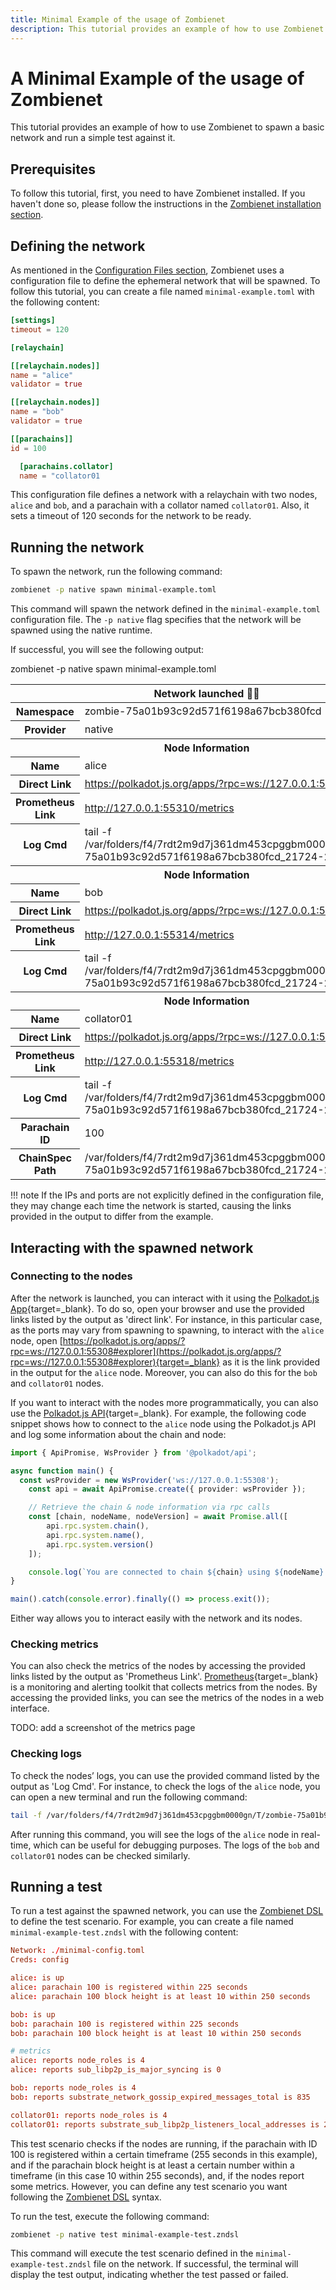 ```yaml
---
title: Minimal Example of the usage of Zombienet
description: This tutorial provides an example of how to use Zombienet to spawn a basic network and run a simple test over it.
---
```


# A Minimal Example of the usage of Zombienet

This tutorial provides an example of how to use Zombienet to spawn a basic network and run a simple test against it.

## Prerequisites

To follow this tutorial, first, you need to have Zombienet installed. If you haven't done so, please follow the instructions in the [Zombienet installation section](../overview.md/#installation).

## Defining the network

As mentioned in the [Configuration Files section](../overview.md/#configuration-files), Zombienet uses a configuration file to define the ephemeral network that will be spawned. To follow this tutorial, you can create a file named `minimal-example.toml` with the following content:

```toml
[settings]
timeout = 120

[relaychain]

[[relaychain.nodes]]
name = "alice"
validator = true

[[relaychain.nodes]]
name = "bob"
validator = true

[[parachains]]
id = 100

  [parachains.collator]
  name = "collator01
```

This configuration file defines a network with a relaychain with two nodes, `alice` and `bob`, and a parachain with a collator named `collator01`. Also, it sets a timeout of 120 seconds for the network to be ready.

## Running the network

To spawn the network, run the following command:

```bash
zombienet -p native spawn minimal-example.toml
```

This command will spawn the network defined in the `minimal-example.toml` configuration file. The `-p native` flag specifies that the network will be spawned using the native runtime.

If successful, you will see the following output:

<div id="termynal" data-termynal>
    <span data-ty="input"><span class="file-path">zombienet -p native spawn minimal-example.toml</span>
    <table>
        <thead>
            <tr>
                <th colspan="3" align="center">
                    Network launched 🚀🚀
                </th>
            </tr>
        </thead>
        <tr>
            <th>Namespace</th>
            <td>zombie-75a01b93c92d571f6198a67bcb380fcd</td>
        </tr>
        <tr>
            <th>Provider</th>
            <td>native</td>
        </tr>
            <tr>
                <th colspan="3" align="center">
                Node Information
                </th>
            </tr>
        <tr>
            <th>Name</th>
            <td>alice</td>
        </tr>
        <tr>
            <th>Direct Link</th>
            <td><a href="https://polkadot.js.org/apps/?rpc=ws://127.0.0.1:55308#explorer">https://polkadot.js.org/apps/?rpc=ws://127.0.0.1:55308#explorer</a></td>
        </tr>
        <tr>
            <th>Prometheus Link</th>
            <td><a href="http://127.0.0.1:55310/metrics">http://127.0.0.1:55310/metrics</a></td>
        </tr>
        <tr>
            <th>Log Cmd</th>
            <td>tail -f /var/folders/f4/7rdt2m9d7j361dm453cpggbm0000gn/T/zombie-75a01b93c92d571f6198a67bcb380fcd_21724-2</td>
        </tr>
            <tr>
                <th colspan="3" align="center">
                Node Information
                </th>
            </tr>
        <tr>
            <th>Name</th>
            <td>bob</td>
        </tr>
        <tr>
            <th>Direct Link</th>
            <td><a href="https://polkadot.js.org/apps/?rpc=ws://127.0.0.1:55312#explorer">https://polkadot.js.org/apps/?rpc=ws://127.0.0.1:55312#explorer</a></td>
        </tr>
        <tr>
            <th>Prometheus Link</th>
            <td><a href="http://127.0.0.1:55314/metrics">http://127.0.0.1:55314/metrics</a></td>
        </tr>
        <tr>
            <th>Log Cmd</th>
            <td>tail -f /var/folders/f4/7rdt2m9d7j361dm453cpggbm0000gn/T/zombie-75a01b93c92d571f6198a67bcb380fcd_21724-2</td>
        </tr>
            <tr>
                <th colspan="3" align="center">
                Node Information
                </th>
            </tr>
        <tr>
            <th>Name</th>
            <td>collator01</td>
        </tr>
        <tr>
            <th>Direct Link</th>
            <td><a href="https://polkadot.js.org/apps/?rpc=ws://127.0.0.1:55316#explorer">https://polkadot.js.org/apps/?rpc=ws://127.0.0.1:55316#explorer</a></td>
        </tr>
        <tr>
            <th>Prometheus Link</th>
            <td><a href="http://127.0.0.1:55318/metrics">http://127.0.0.1:55318/metrics</a></td>
        </tr>
        <tr>
            <th>Log Cmd</th>
            <td>tail -f /var/folders/f4/7rdt2m9d7j361dm453cpggbm0000gn/T/zombie-75a01b93c92d571f6198a67bcb380fcd_21724-2</td>
        </tr>
        <tr>
            <th>Parachain ID</th>
            <td>100</td>
        </tr>
        <tr>
            <th>ChainSpec Path</th>
            <td>/var/folders/f4/7rdt2m9d7j361dm453cpggbm0000gn/T/zombie-75a01b93c92d571f6198a67bcb380fcd_21724-2</td>
        </tr>
    </table>
</div>

!!! note 
    If the IPs and ports are not explicitly defined in the configuration file, they may change each time the network is started, causing the links provided in the output to differ from the example.

## Interacting with the spawned network

### Connecting to the nodes

After the network is launched, you can interact with it using the [Polkadot.js App](https://polkadot.js.org/apps/){target=_blank}. To do so, open your browser and use the provided links listed by the output as 'direct link'. For instance, in this particular case, as the ports may vary from spawning to spawning, to interact with the `alice` node, open [https://polkadot.js.org/apps/?rpc=ws://127.0.0.1:55308#explorer](https://polkadot.js.org/apps/?rpc=ws://127.0.0.1:55308#explorer){target=_blank} as it is the link provided in the output for the `alice` node. Moreover, you can also do this for the `bob` and `collator01` nodes.

If you want to interact with the nodes more programmatically, you can also use the [Polkadot.js API](https://polkadot.js.org/api/){target=_blank}. For example, the following code snippet shows how to connect to the `alice` node using the Polkadot.js API and log some information about the chain and node:

```typescript
import { ApiPromise, WsProvider } from '@polkadot/api';

async function main() {
  const wsProvider = new WsProvider('ws://127.0.0.1:55308');
    const api = await ApiPromise.create({ provider: wsProvider });

    // Retrieve the chain & node information via rpc calls
    const [chain, nodeName, nodeVersion] = await Promise.all([
        api.rpc.system.chain(),
        api.rpc.system.name(),
        api.rpc.system.version()
    ]);

    console.log(`You are connected to chain ${chain} using ${nodeName} v${nodeVersion}`);
}

main().catch(console.error).finally(() => process.exit());
```

Either way allows you to interact easily with the network and its nodes.

### Checking metrics

You can also check the metrics of the nodes by accessing the provided links listed by the output as 'Prometheus Link'. [Prometheus](https://prometheus.io/){target=_blank} is a monitoring and alerting toolkit that collects metrics from the nodes. By accessing the provided links, you can see the metrics of the nodes in a web interface.

TODO: add a screenshot of the metrics page

### Checking logs

To check the nodes’ logs, you can use the provided command listed by the output as 'Log Cmd'. For instance, to check the logs of the `alice` node, you can open a new terminal and run the following command:

```bash
tail -f /var/folders/f4/7rdt2m9d7j361dm453cpggbm0000gn/T/zombie-75a01b93c92d571f6198a67bcb380fcd_21724-SEzfCidQ1za4/alice.log
```

After running this command, you will see the logs of the `alice` node in real-time, which can be useful for debugging purposes. The logs of the `bob` and `collator01` nodes can be checked similarly.

## Running a test

To run a test against the spawned network, you can use the [Zombienet DSL](../testing.md) to define the test scenario. For example, you can create a file named `minimal-example-test.zndsl` with the following content:

```toml
Network: ./minimal-config.toml
Creds: config

alice: is up
alice: parachain 100 is registered within 225 seconds
alice: parachain 100 block height is at least 10 within 250 seconds

bob: is up
bob: parachain 100 is registered within 225 seconds
bob: parachain 100 block height is at least 10 within 250 seconds

# metrics
alice: reports node_roles is 4
alice: reports sub_libp2p_is_major_syncing is 0

bob: reports node_roles is 4
bob: reports substrate_network_gossip_expired_messages_total is 835

collator01: reports node_roles is 4
collator01: reports substrate_sub_libp2p_listeners_local_addresses is 2
```

This test scenario checks if the nodes are running, if the parachain with ID 100 is registered within a certain timeframe (255 seconds in this example), and if the parachain block height is at least a certain number within a timeframe (in this case 10 within 255 seconds), and, if the nodes report some metrics. However, you can define any test scenario you want following the [Zombienet DSL](../testing.md) syntax.

To run the test, execute the following command:

```bash
zombienet -p native test minimal-example-test.zndsl
```

This command will execute the test scenario defined in the `minimal-example-test.zndsl` file on the network. If successful, the terminal will display the test output, indicating whether the test passed or failed.
